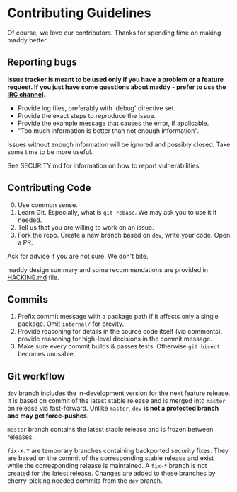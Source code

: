 # Contributing Guidelines

Of course, we love our contributors. Thanks for spending time on making maddy
better.

## Reporting bugs

**Issue tracker is meant to be used only if you have a problem or a feature
request. If you just have some questions about maddy - prefer to use the
[IRC channel](https://webchat.freenode.net/?channels=%23%23maddy).**

- Provide log files, preferably with 'debug' directive set.
- Provide the exact steps to reproduce the issue.
- Provide the example message that causes the error, if applicable.
- "Too much information is better than not enough information".

Issues without enough information will be ignored and possibly closed.
Take some time to be more useful.

See SECURITY.md for information on how to report vulnerabilities.

## Contributing Code

0. Use common sense.
1. Learn Git. Especially, what is `git rebase`. We may ask you to use it if
   needed.
2. Tell us that you are willing to work on an issue.
3. Fork the repo. Create a new branch based on `dev`, write your code. Open a
   PR.

Ask for advice if you are not sure. We don't bite.

maddy design summary and some recommendations are provided in
[HACKING.md](../HACKING.md) file.

## Commits

1. Prefix commit message with a package path if it affects only a single
   package. Omit `internal/` for brevity.
2. Provide reasoning for details in the source code itself (via comments),
   provide reasoning for high-level decisions in the commit message.
3. Make sure every commit builds & passes tests. Otherwise `git bisect` becomes
   unusable.

## Git workflow

`dev` branch includes the in-development version for the next feature release.
It is based on commit of the latest stable release and is merged into `master`
on release via fast-forward. Unlike `master`, `dev` **is not a protected branch
and may get force-pushes**.

`master` branch contains the latest stable release and is frozen between
releases.

`fix-X.Y` are temporary branches containing backported security fixes.
They are based on the commit of the corresponding stable release and exist
while the corresponding release is maintained. A `fix-*` branch is not created
for the latest release. Changes are added to these branches by cherry-picking
needed commits from the `dev` branch.
